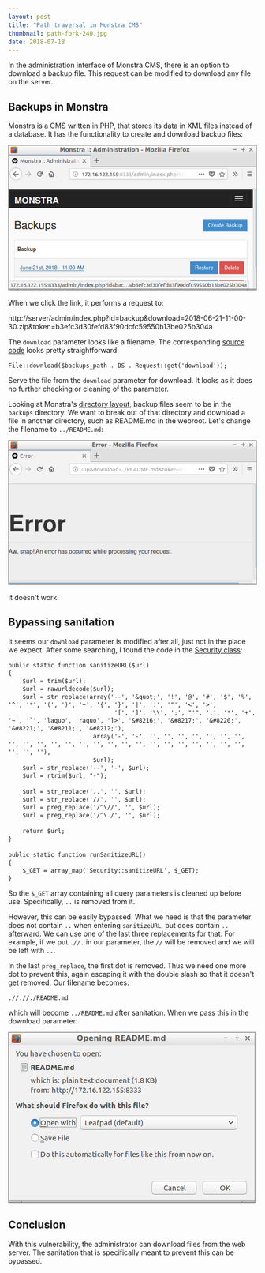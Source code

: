 ```yaml
---
layout: post
title: "Path traversal in Monstra CMS"
thumbnail: path-fork-240.jpg
date: 2018-07-18
---
```


In the administration interface of Monstra CMS, there is an option to download a backup file. This request can be modified to download any file on the server.

<!-- photo source: http://www.geograph.org.uk/photo/2677765 -->

## Backups in Monstra

Monstra is a CMS written in PHP, that stores its data in XML files instead of a database. It has the functionality to create and download backup files:

<img src="/images/monstra-backup-listing.png" alt="Monstra backup listing">

When we click the link, it performs a request to:

http://server/admin/index.php?id=backup&download=2018-06-21-11-00-30.zip&token=b3efc3d30fefd83f90dcfc59550b13be025b304a

The `download` parameter looks like a filename. The corresponding [source code](https://github.com/monstra-cms/monstra/blob/dev/plugins/box/backup/backup.admin.php#L70) looks pretty straightforward:

    File::download($backups_path . DS . Request::get('download'));

Serve the file from the `download` parameter for download. It looks as it does no further checking or cleaning of the parameter.

Looking at Monstra's [directory layout](https://github.com/monstra-cms/monstra), backup files seem to be in the `backups` directory. We want to break out of that directory and download a file in another directory, such as README.md in the webroot. Let's change the filename to `../README.md`:

<img src="/images/monstra-error.png" alt="Monstra error message">

It doesn't work.

## Bypassing sanitation

It seems our `download` parameter is modified after all, just not in the place we expect. After some searching, I found the code in the [Security class](https://github.com/monstra-cms/monstra/blob/dev/engine/Security.php#L198):

    public static function sanitizeURL($url)
    {
        $url = trim($url);
        $url = rawurldecode($url);
        $url = str_replace(array('--', '&quot;', '!', '@', '#', '$', '%', '^', '*', '(', ')', '+', '{', '}', '|', ':', '"', '<', '>',
                                  '[', ']', '\\', ';', "'", ',', '*', '+', '~', '`', 'laquo', 'raquo', ']>', '&#8216;', '&#8217;', '&#8220;', '&#8221;', '&#8211;', '&#8212;'),
                            array('-', '-', '', '', '', '', '', '', '', '', '', '', '', '', '', '', '', '', '', '', '', '', '', '', '', '', '', '', ''),
                            $url);
        $url = str_replace('--', '-', $url);
        $url = rtrim($url, "-");

        $url = str_replace('..', '', $url);
        $url = str_replace('//', '', $url);
        $url = preg_replace('/^\//', '', $url);
        $url = preg_replace('/^\./', '', $url);

        return $url;
    }

    public static function runSanitizeURL()
    {
        $_GET = array_map('Security::sanitizeURL', $_GET);
    }

So the `$_GET` array containing all query parameters is cleaned up before use. Specifically, `..` is removed from it.

However, this can be easily bypassed. What we need is that the parameter does not contain `..` when entering `sanitizeURL`, but does contain `..` afterward. We can use one of the last three replacements for that. For example, if we put `.//.` in our parameter, the `//` will be removed and we will be left with `..`.

In the last `preg_replace`, the first dot is removed. Thus we need one more dot to prevent this, again escaping it with the double slash so that it doesn't get removed. Our filename becomes:

    .//.//./README.md

which will become `../README.md` after sanitation. When we pass this in the download parameter:

<img src="/images/monstra-download-readme.png" alt="Download dialog for README.md">

## Conclusion

With this vulnerability, the administrator can download files from the web server. The sanitation that is specifically meant to prevent this can be bypassed.
